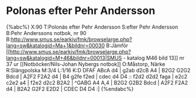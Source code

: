 # Polonas efter Pehr Andersson

{%abc%}
X:90
T:Polonäs efter Pehr Andersson
S:efter Pehr Andersson
B:Pehr Anderssons notbok, nr 90
B:http://www.smus.se/earkiv/fmk/browselarge.php?lang=sw&katalogid=Ma+1&bildnr=00030
B:Jämför [[http://www.smus.se/earkiv/fmk/browselarge.php?lang=sw&katalogid=M+46&bildnr=00013|SMUS - katalog M46 bild 13]] nr 37 ur [[Notböcker/Nils-Johan Nybergs notbok]]
O:Måstorp, Närke
R:Slängpolska
M:3/4
L:1/16
K:D
DFAF ABcA d4 | g2ab d2cB A4 | B2G2 G2G2 Bdcd | A2F2 F2A2 d4 |
B4 g2fe f2ed | cdec d4 D4 :: f2d2 d2d2 faga | e2c2 c2e2 a4 | 
f2e2 d2c2 B2A2 | ^GABG A4 A,4 | B2G2 G2B2 Bdcd | A2F2 F2A2 d4 | 
B2A2 G2F2 E2D2 | CDEC D4 D4 :|
{%endabc%}
